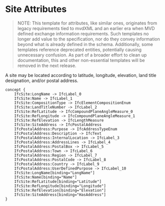 Site Attributes
===============

> NOTE: This template for attributes, like similar ones, originates from legacy requirements tied to mvdXML and an earlier era when MVD defined exchange information requirements. Such templates no longer add value to the specification, nor do they convey information beyond what is already defined in the schema. Additionally, some templates reference deprecated entities, potentially causing unnecessary confusion.
As part of a broader effort to clean up documentation, this and other non-essential templates will be removed in the next release.

A site may be located according to latitude, longitude, elevation, land title designation, and/or postal address.

```
concept {
    IfcSite:LongName -> IfcLabel_0
    IfcSite:Name -> IfcLabel_1
    IfcSite:CompositionType -> IfcElementCompositionEnum
    IfcSite:LandTitleNumber -> IfcLabel_2
    IfcSite:RefLatitude -> IfcCompoundPlaneAngleMeasure_0
    IfcSite:RefLongitude -> IfcCompoundPlaneAngleMeasure_1
    IfcSite:RefElevation -> IfcLengthMeasure
    IfcSite:SiteAddress -> IfcPostalAddress
    IfcPostalAddress:Purpose -> IfcAddressTypeEnum
    IfcPostalAddress:Description -> IfcText
    IfcPostalAddress:InternalLocation -> IfcLabel_3
    IfcPostalAddress:AddressLines -> IfcLabel_4
    IfcPostalAddress:PostalBox -> IfcLabel_5
    IfcPostalAddress:Town -> IfcLabel_6
    IfcPostalAddress:Region -> IfcLabel_7
    IfcPostalAddress:PostalCode -> IfcLabel_8
    IfcPostalAddress:Country -> IfcLabel_9
    IfcPostalAddress:UserDefinedPurpose -> IfcLabel_10
    IfcSite:LongName[binding="LongName"]
    IfcSite:Name[binding="Name"]
    IfcSite:RefLatitude[binding="Latitude"]
    IfcSite:RefLongitude[binding="Longitude"]
    IfcSite:RefElevation[binding="Elevation"]
    IfcSite:SiteAddress[binding="HasAddress"]
}
```
